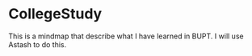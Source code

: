# CollegeStudy
This is a mindmap that describe what I have learned in BUPT.
I will use Astash to do this.
